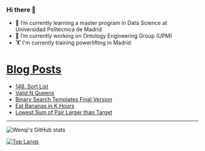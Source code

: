 ### Hi there 👋

- 🌱 I’m currently learning a master program in Data Science at Universidad Politécnica de Madrid
- 🔭 I’m currently working on Ontology Engineering Group (UPM) 
- 🏋️ I'm currently training powerlifting in Madrid

# [Blog Posts](https://www.dev.to/jiangwenqi)
<!-- BLOG-POST-LIST:START -->
- [148. Sort List](https://dev.to/jiangwenqi/148-sort-list-50gp)
- [Valid N Queens](https://dev.to/jiangwenqi/valid-n-queens-328g)
- [Binary Search Templates Final Version](https://dev.to/jiangwenqi/binary-search-templates-final-version-3mmf)
- [Eat Bananas in K Hours](https://dev.to/jiangwenqi/eat-bananas-in-k-hours-52pm)
- [Lowest Sum of Pair Larger than Target](https://dev.to/jiangwenqi/lowest-sum-of-pair-larger-than-target-mn7)
<!-- BLOG-POST-LIST:END -->


---

![Wenqi's GitHub stats](https://github-readme-stats.vercel.app/api?username=jiangwenqi&show_icons=true&count_private=true)

[![Top Langs](https://github-readme-stats.vercel.app/api/top-langs/?username=jiangwenqi&layout=compact)](https://github.com/jiangwenqi/github-readme-stats)
